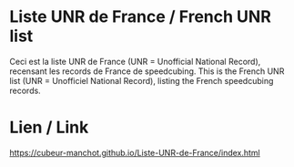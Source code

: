 # Liste UNR de France / French UNR list
Ceci est la liste UNR de France (UNR = Unofficial National Record), recensant les records de France de speedcubing.
This is the French UNR list (UNR = Unofficiel National Record), listing the French speedcubing records.

# Lien / Link
https://cubeur-manchot.github.io/Liste-UNR-de-France/index.html

